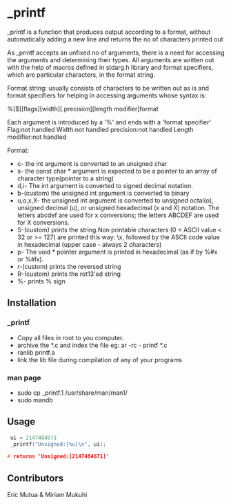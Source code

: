 # _printf

_printf is a function that produces output according to a format, without automatically adding a new line and returns the no of characters printed out

As _printf accepts an unfixed no of arguments, there is a need for accessing the arguments and determining their types. All arguments are written out with the help of macros defined in stdarg.h library and format specifiers, which are particular characters, in the format string.

Format string: usually consists of characters to be written out as is and format specifiers for helping in accessing arguments whose syntax is: 

%[$][flags][width][.precision][length modifier]format

Each argument is introduced by a '%' and ends with a 'format specifier'
Flag:not handled
Width:not handled
precision:not handled
Length modifier:not handled

Format:
* c-
the int argument is converted to an unsigned char
* s-
the const char * argument is expected to be a pointer to an array of character type(pointer to a string)
* d,i-
The int argument is converted to signed decimal notation.
* b-(custom)
the unsigned int argument is converted to binary
* u,o,x,X-
the unsigned int argument is converted to unsigned octal(o), unsigned decimal (u), or unsigned hexadecimal (x and X) notation.  The letters abcdef are used for x conversions; the letters ABCDEF are used for X conversions.
* S-(custom)
prints the string.Non printable characters (0 < ASCII value < 32 or >= 127) are printed this way: \x, followed by the ASCII code value in hexadecimal (upper case - always 2 characters)
* p-
The void * pointer argument is printed in hexadecimal (as if by %#x or %#lx).
* r-(custom)
prints the reversed string
* R-(custom)
prints the rot13'ed string
* %-
prints % sign

## Installation
### _printf
* Copy all files in root to you computer.
* archive the *.c and index the file eg: ar -rc - printf *.c 
 * ranlib printf.a
* link the lib file during compilation of any of your programs
### man page
* sudo cp _printf.1 /usr/share/man/man1/
* sudo mandb 

## Usage

``` C
 ui = 2147484671
 _printf("Unsigned:[%u]\n", ui);

# returns 'Unsigned:[2147484671]'

```

## Contributors

Eric Mutua &
Miriam Mukuhi
